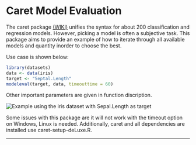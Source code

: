 # Caret Model Evaluation

The caret package [(WIKI)](http://topepo.github.io/caret/index.html) unifies the syntax for about 200 classification and regression models.  However, picking a model is often a subjective task.  This package aims to provide an example of how to iterate through all available models and quantity inorder to choose the best.  

Use case is shown below:

```r
library(datasets)
data <- data(iris)
target <- "Septal.Length"
modeleval(target, data, timeouttime = 60)
```
Other important parameters are given in function discription. 


![Example using the iris dataset with Sepal.Length as target](https://github.com/codychampion/modelbench/blob/master/irislength.png)


Some issues with this package are it will not work with the timeout option on Windows, Linux is needed.  Additionally, caret and all dependencies are installed use caret-setup-deLuxe.R.

---

